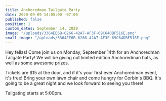 ```yaml
---
title: Anchoredman Tailgate Party
date: 2020-09-09 14:05:00 -07:00
published: false
position: 1
custom_dates: September 14, 2020
image: "/uploads/3364EE6B-6266-42A7-AF3F-69C64DBF516E.png"
small_image: "/uploads/3364EE6B-6266-42A7-AF3F-69C64DBF516E.png"
---
```


Hey fellas!  Come join us on Monday, September 14th for an Anchoredman Tailgate Party!  We will be giving out limited edition Anchoredman hats, as well as some awesome prizes.  

Tickets are $15 at the door, and if it's your first ever Anchoredman event, it's free!  Bring your own lawn chair and come hungry for Corbin's BBQ.  It's going to be a great night and we look forward to seeing you there!  

Tailgating starts at 5:00pm.